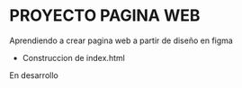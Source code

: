 <h1> PROYECTO PAGINA WEB </h1>

Aprendiendo a crear pagina web a partir de diseño en figma
- Construccion de index.html


En desarrollo
